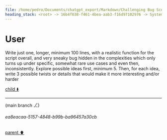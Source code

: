 ```yaml
---
file: /home/pedro/Documents/chatgpt_export/Markdown/Challenging Bug Scenarios.md
heading_stack: <root> -> 16b4f038-f461-4bea-aab3-f16d97102976 -> System -> f030f68c-1381-4970-ab86-0ddb5dbec373 -> System -> aaa2a9a6-bc09-4eb8-ade3-de667199f255 -> User -> 297b2268-6318-4cbd-8782-30c76dd52aa2 -> Assistant -> Scenario 1: Race Condition in Multithreading -> Scenario 2: Memory Leak -> Scenario 3: Heisenbug (Behavior changes under observation) -> Scenario 4: Non-Deterministic Behavior -> aaa2da28-e469-4aab-accc-b52d7aa18433 -> User -> 24b2a49b-4ec7-4808-8cb2-7a985f77921f -> Assistant -> Scenario 1: Nested Async Calls Hiding a Deadlock -> Scenario 2: Data Corruption due to Inconsistent Global State -> Scenario 3: Intermittent Failure due to Uninitialized Variable -> Scenario 4: Floating-Point Error in Financial Calculation -> aaa2f2f6-ffae-4515-a01d-078e412919d2 -> User
---
```

# User

Write just one, longer, minimum 100 lines, with a realistic function for the script overall, and very sneaky bug hidden in the complexities which only turns up under specific, somewhat rare use cases and even then, inconsistently. Explore possible ideas first, minimum 5. Then, for each idea, write 3 possible twists or details that would make it more interesting and/or harder 

[child ⬇️](#ea8eacaa-5157-4848-b99b-ba96457a30cb)

---

(main branch ⎇)
###### ea8eacaa-5157-4848-b99b-ba96457a30cb
[parent ⬆️](#aaa2f2f6-ffae-4515-a01d-078e412919d2)
